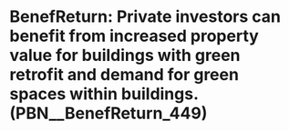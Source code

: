 # BenefReturn: __Private investors can benefit from increased property value for buildings with green retrofit and demand for green spaces within buildings.__ (PBN__BenefReturn_449)

